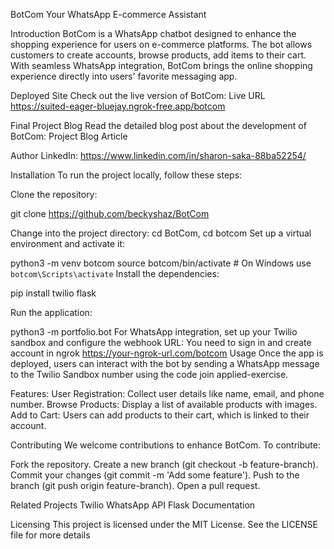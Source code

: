 BotCom
Your WhatsApp E-commerce Assistant

Introduction
BotCom is a WhatsApp chatbot designed to enhance the shopping experience for users on e-commerce platforms. The bot allows customers to create accounts, browse products, add items to their cart. With seamless WhatsApp integration, BotCom brings the online shopping experience directly into users' favorite messaging app.

Deployed Site
Check out the live version of BotCom: Live URL https://suited-eager-bluejay.ngrok-free.app/botcom

Final Project Blog
Read the detailed blog post about the development of BotCom: Project Blog Article

Author
LinkedIn: https://www.linkedin.com/in/sharon-saka-88ba52254/

Installation
To run the project locally, follow these steps:

Clone the repository:

git clone https://github.com/beckyshaz/BotCom

Change into the project directory:
cd BotCom, cd botcom
Set up a virtual environment and activate it:

python3 -m venv botcom
source botcom/bin/activate  # On Windows use `botcom\Scripts\activate`
Install the dependencies:

pip install twilio flask

Run the application:

python3 -m portfolio.bot
For WhatsApp integration, set up your Twilio sandbox and configure the webhook URL:
You need to sign in and create account in ngrok
https://your-ngrok-url.com/botcom
Usage
Once the app is deployed, users can interact with the bot by sending a WhatsApp message to the Twilio Sandbox number using the code join applied-exercise.

Features:
User Registration: Collect user details like name, email, and phone number.
Browse Products: Display a list of available products with images.
Add to Cart: Users can add products to their cart, which is linked to their account.


Contributing
We welcome contributions to enhance BotCom. To contribute:

Fork the repository.
Create a new branch (git checkout -b feature-branch).
Commit your changes (git commit -m 'Add some feature').
Push to the branch (git push origin feature-branch).
Open a pull request.

Related Projects
Twilio WhatsApp API
Flask Documentation

Licensing
This project is licensed under the MIT License. See the LICENSE file for more details

